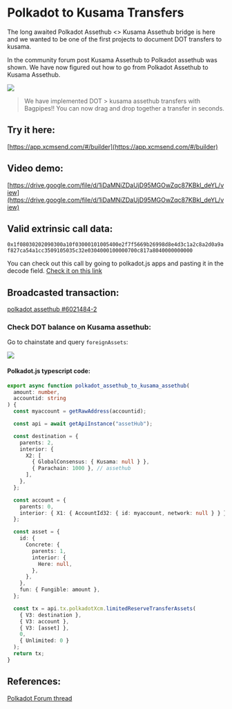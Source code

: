 # Polkadot to Kusama Transfers

The long awaited Polkadot Assethub <> Kusama Assethub bridge is here and we wanted to be one of the first projects to document DOT transfers to kusama.

In the community forum post Kusama Assethub to Polkadot assethub was shown. We have now figured out how to go from Polkadot Assethub to Kusama Assethub.  

![](/img/dot_ksm.png) 


> We have implemented DOT > kusama assethub transfers with Bagpipes!! You can now drag and drop together a transfer in seconds.   
## Try it here:   
[https://app.xcmsend.com/#/builder](https://app.xcmsend.com/#/builder)   


## Video demo:
[https://drive.google.com/file/d/1iDaMNiZDaUjD95MGOwZqc87KBkl_deYL/view](https://drive.google.com/file/d/1iDaMNiZDaUjD95MGOwZqc87KBkl_deYL/view)    

## Valid extrinsic call data:  
`0x1f08030202090300a10f03000101005400e2f7f5669b26998d8e4d3c1a2c8a2d0a9af827ca54a1cc3509105035c32e0304000100000700c817a8040000000000`

You can check out this call by going to polkadot.js apps and pasting it in the decode field.  [Check it on this link](https://polkadot.js.org/apps/?rpc=wss%3A%2F%2Fpolkadot-asset-hub-rpc.polkadot.io#/extrinsics/decode)    

## Broadcasted transaction:    
[polkadot assethub #6021484-2](https://assethub-polkadot.subscan.io/extrinsic/6021484-2)

### Check DOT balance on Kusama assethub:  

Go to chainstate and query `foreignAssets`:  

![](/img/query_foreign.png)

#### Polkadot.js typescript code:  
```typescript
export async function polkadot_assethub_to_kusama_assethub(
  amount: number,
  accountid: string
) {
  const myaccount = getRawAddress(accountid);

  const api = await getApiInstance("assetHub");

  const destination = {
    parents: 2,
    interior: {
      X2: [
        { GlobalConsensus: { Kusama: null } },
        { Parachain: 1000 }, // assethub
      ],
    },
  };

  const account = {
    parents: 0,
    interior: { X1: { AccountId32: { id: myaccount, network: null } } },
  };

  const asset = {
    id: {
      Concrete: {
        parents: 1,
        interior: {
          Here: null,
        },
      },
    },
    fun: { Fungible: amount },
  };

  const tx = api.tx.polkadotXcm.limitedReserveTransferAssets(
    { V3: destination },
    { V3: account },
    { V3: [asset] },
    0,
    { Unlimited: 0 }
  );
  return tx;
}
```


## References:   
[Polkadot Forum thread](https://forum.polkadot.network/t/polkadot-kusama-bridge/2971)   

